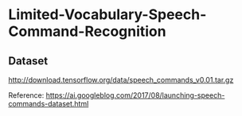 # Limited-Vocabulary-Speech-Command-Recognition

## Dataset
http://download.tensorflow.org/data/speech_commands_v0.01.tar.gz

Reference: https://ai.googleblog.com/2017/08/launching-speech-commands-dataset.html
